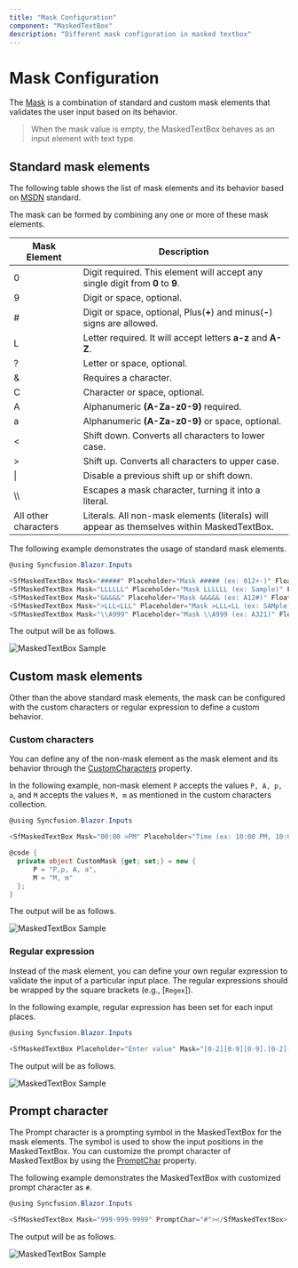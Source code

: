```yaml
---
title: "Mask Configuration"
component: "MaskedTextBox"
description: "Different mask configuration in masked textbox"
---
```


# Mask Configuration

The [Mask](https://help.syncfusion.com/cr/blazor/Syncfusion.Blazor.Inputs.MaskedTextBoxModel.html#Syncfusion_Blazor_Inputs_MaskedTextBoxModel_Mask) is a combination of standard and custom mask elements that validates the user input based on its behavior.

> When the mask value is empty, the MaskedTextBox behaves as an input element with text type.

## Standard mask elements

The following table shows the list of mask elements and its behavior based on [MSDN](https://msdn.microsoft.com/en-us/library/system.windows.forms.maskedtextbox.mask.aspx) standard.

The mask can be formed by combining any one or more of these mask elements.

| Mask Element | Description |
| ------------- | ------------- |
| 0 | Digit required. This element will accept any single digit from **0** to **9**. |
| 9 | Digit or space, optional. |
| # | Digit or space, optional, Plus(**+**) and minus(**-**) signs are allowed. |
| L | Letter required. It will accept letters **a-z** and **A-Z**. |
| ? | Letter or space, optional. |
| & | Requires a character. |
| C | Character or space, optional. |
| A | Alphanumeric **(A-Za-z0-9)** required.|
| a | Alphanumeric **(A-Za-z0-9)** or space, optional. |
| < | Shift down. Converts all characters to lower case. |
| > | Shift up. Converts all characters to upper case. |
| &#124; | Disable a previous shift up or shift down. |
| \\\\ | Escapes a mask character, turning it into a literal. |
| All other characters | Literals. All non-mask elements (literals) will appear as themselves within MaskedTextBox. |

The following example demonstrates the usage of standard mask elements.

``` csharp
@using Syncfusion.Blazor.Inputs

<SfMaskedTextBox Mask="#####" Placeholder="Mask ##### (ex: 012+-)" FloatLabelType="@FloatLabelType.Always"></SfMaskedTextBox>
<SfMaskedTextBox Mask="LLLLLL" Placeholder="Mask LLLLLL (ex: Sample)" FloatLabelType="@FloatLabelType.Always"></SfMaskedTextBox>
<SfMaskedTextBox Mask="&&&&&" Placeholder="Mask &&&&& (ex: A12#)" FloatLabelType="@FloatLabelType.Always"></SfMaskedTextBox>
<SfMaskedTextBox Mask=">LLL<LLL" Placeholder="Mask >LLL<LL (ex: SAMple)" FloatLabelType="@FloatLabelType.Always"></SfMaskedTextBox>
<SfMaskedTextBox Mask="\\A999" Placeholder="Mask \\A999 (ex: A321)" FloatLabelType="@FloatLabelType.Always"></SfMaskedTextBox>
```

The output will be as follows.

![MaskedTextBox Sample](./images/MaskAPI.png)

## Custom mask elements

Other than the above standard mask elements, the mask can be configured with the custom characters or regular expression to define a custom behavior.

### Custom characters

You can define any of the non-mask element as the mask element
and its behavior through the [CustomCharacters](https://help.syncfusion.com/cr/blazor/Syncfusion.Blazor.Inputs.SfMaskedTextBox.html#Syncfusion_Blazor_Inputs_SfMaskedTextBox_CustomCharacters) property.

In the following example, non-mask element `P` accepts the values `P, A, p, a`, and `M` accepts the values `M, m`  as mentioned in the custom characters collection.

```csharp
@using Syncfusion.Blazor.Inputs

<SfMaskedTextBox Mask="00:00 >PM" Placeholder="Time (ex: 10:00 PM, 10:00 AM)" CustomCharacters="@CustomMask"></SfMaskedTextBox>

@code {
  private object CustomMask {get; set;} = new {
      P = "P,p, A, a",
      M = "M, m"
  };
}
```

The output will be as follows.

![MaskedTextBox Sample](./images/CustomMask.png)

### Regular expression

Instead of the mask element, you can define your own regular expression to validate the input of a particular input place.
The regular expressions should be wrapped by the square brackets (e.g., [`Regex`]).

In the following example, regular expression has been set for each input places.

```csharp
@using Syncfusion.Blazor.Inputs

<SfMaskedTextBox Placeholder="Enter value" Mask="[0-2][0-9][0-9].[0-2][0-9][0-9].[0-2][0-9][0-9].[0-2][0-9][0-9]" FloatLabelType="@FloatLabelType.Auto"></SfMaskedTextBox>
```

The output will be as follows.

![MaskedTextBox Sample](./images/RegularExpression.png)

## Prompt character

The Prompt character is a prompting symbol in the MaskedTextBox for the mask elements. The symbol is used to show the input positions in the MaskedTextBox. You can customize the prompt character of MaskedTextBox
by using the [PromptChar](https://help.syncfusion.com/cr/blazor/Syncfusion.Blazor.Inputs.SfMaskedTextBox.html#Syncfusion_Blazor_Inputs_SfMaskedTextBox_PromptChar) property.

The following example demonstrates the MaskedTextBox with customized prompt character as `#`.

```csharp
@using Syncfusion.Blazor.Inputs

<SfMaskedTextBox Mask="999-999-9999" PromptChar="#"></SfMaskedTextBox>
```

The output will be as follows.

![MaskedTextBox Sample](./images/Prompt.png)
